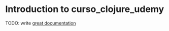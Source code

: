 # Introduction to curso_clojure_udemy

TODO: write [great documentation](http://jacobian.org/writing/what-to-write/)
